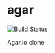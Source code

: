 # agar
[![Build Status](https://travis-ci.org/chorig9/agar.svg?branch=master)](https://travis-ci.org/chorig9/agar)

Agar.io clone
